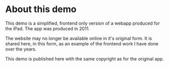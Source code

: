 # About this demo

This demo is a simplified, frontend only version of a webapp produced for the iPad. 
The app was produced in 2011.

The website may no longer be available online in it's original form. It is shared here, in this form, as an example of the frontend work I have done over the years.

This demo is published here with the same copyright as for the original app.